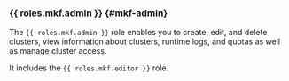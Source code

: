 ### {{ roles.mkf.admin }} {#mkf-admin}

The `{{ roles.mkf.admin }}` role enables you to create, edit, and delete clusters, view information about clusters, runtime logs, and quotas as well as manage cluster access.

It includes the `{{ roles.mkf.editor }}` role.
